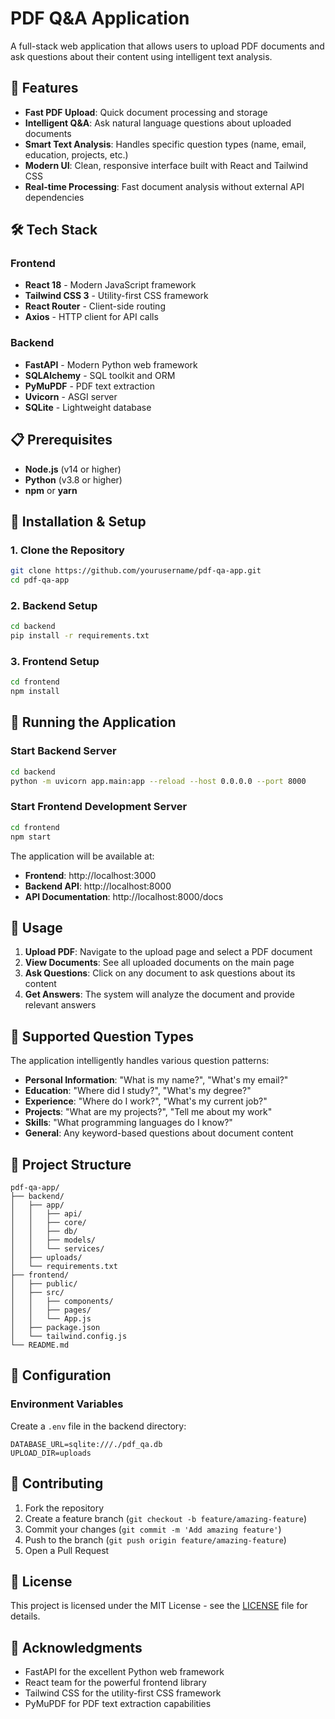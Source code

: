 # PDF Q&A Application

A full-stack web application that allows users to upload PDF documents and ask questions about their content using intelligent text analysis.

## 🚀 Features

- **Fast PDF Upload**: Quick document processing and storage
- **Intelligent Q&A**: Ask natural language questions about uploaded documents
- **Smart Text Analysis**: Handles specific question types (name, email, education, projects, etc.)
- **Modern UI**: Clean, responsive interface built with React and Tailwind CSS
- **Real-time Processing**: Fast document analysis without external API dependencies

## 🛠️ Tech Stack

### Frontend
- **React 18** - Modern JavaScript framework
- **Tailwind CSS 3** - Utility-first CSS framework
- **React Router** - Client-side routing
- **Axios** - HTTP client for API calls

### Backend
- **FastAPI** - Modern Python web framework
- **SQLAlchemy** - SQL toolkit and ORM
- **PyMuPDF** - PDF text extraction
- **Uvicorn** - ASGI server
- **SQLite** - Lightweight database

## 📋 Prerequisites

- **Node.js** (v14 or higher)
- **Python** (v3.8 or higher)
- **npm** or **yarn**

## 🔧 Installation & Setup

### 1. Clone the Repository
```bash
git clone https://github.com/yourusername/pdf-qa-app.git
cd pdf-qa-app
```

### 2. Backend Setup
```bash
cd backend
pip install -r requirements.txt
```

### 3. Frontend Setup
```bash
cd frontend
npm install
```

## 🚀 Running the Application

### Start Backend Server
```bash
cd backend
python -m uvicorn app.main:app --reload --host 0.0.0.0 --port 8000
```

### Start Frontend Development Server
```bash
cd frontend
npm start
```

The application will be available at:
- **Frontend**: http://localhost:3000
- **Backend API**: http://localhost:8000
- **API Documentation**: http://localhost:8000/docs

## 📖 Usage

1. **Upload PDF**: Navigate to the upload page and select a PDF document
2. **View Documents**: See all uploaded documents on the main page
3. **Ask Questions**: Click on any document to ask questions about its content
4. **Get Answers**: The system will analyze the document and provide relevant answers

## 🧠 Supported Question Types

The application intelligently handles various question patterns:

- **Personal Information**: "What is my name?", "What's my email?"
- **Education**: "Where did I study?", "What's my degree?"
- **Experience**: "Where do I work?", "What's my current job?"
- **Projects**: "What are my projects?", "Tell me about my work"
- **Skills**: "What programming languages do I know?"
- **General**: Any keyword-based questions about document content

## 📁 Project Structure

```
pdf-qa-app/
├── backend/
│   ├── app/
│   │   ├── api/
│   │   ├── core/
│   │   ├── db/
│   │   ├── models/
│   │   └── services/
│   ├── uploads/
│   └── requirements.txt
├── frontend/
│   ├── public/
│   ├── src/
│   │   ├── components/
│   │   ├── pages/
│   │   └── App.js
│   ├── package.json
│   └── tailwind.config.js
└── README.md
```

## 🔧 Configuration

### Environment Variables
Create a `.env` file in the backend directory:
```
DATABASE_URL=sqlite:///./pdf_qa.db
UPLOAD_DIR=uploads
```

## 🤝 Contributing

1. Fork the repository
2. Create a feature branch (`git checkout -b feature/amazing-feature`)
3. Commit your changes (`git commit -m 'Add amazing feature'`)
4. Push to the branch (`git push origin feature/amazing-feature`)
5. Open a Pull Request

## 📝 License

This project is licensed under the MIT License - see the [LICENSE](LICENSE) file for details.

## 🙏 Acknowledgments

- FastAPI for the excellent Python web framework
- React team for the powerful frontend library
- Tailwind CSS for the utility-first CSS framework
- PyMuPDF for PDF text extraction capabilities
